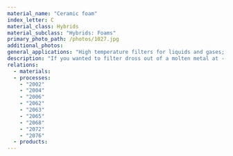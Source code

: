 ```yaml
---
material_name: "Ceramic foam"
index_letter: C
material_class: Hybrids
material_subclass: "Hybrids: Foams"
primary_photo_path: /photos/1027.jpg
additional_photos:
general_applications: "High temperature filters for liquids and gases; catalyst carriers for chemical processing and catalytic converters; high temperature thermal insulation; as a first step in making 3-dimensionally interpenetrating composites; as a bioactive medium for cell attachment in implants."
description: "If you wanted to filter dross out of a molten metal at -- say -- 1800 C, how would you do it? The answer is to pour it through a ceramic foam. A range of such foams is now available with relative densities between 5% and 40% (the volume fraction of solid in the foam), with pore sizes between 0.05 and 2 mm. They are available in alumina, zirconia, and a number of other ceramics including the bio-ceramic hydroxyapatite. Their great merit is their stability at high temperatures - zirconia foams, for instance, can be use at up to 2000 Cathie data given here is for a medium-density alumina foam."
relations:
  - materials:
  - processes:
    - "2002"
    - "2004"
    - "2006"
    - "2062"
    - "2063"
    - "2065"
    - "2068"
    - "2072"
    - "2076"
  - products:
---
```

